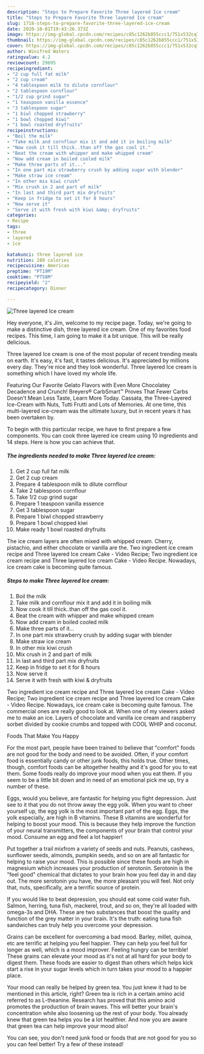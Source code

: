 ```yaml
---
description: "Steps to Prepare Favorite Three layered Ice cream"
title: "Steps to Prepare Favorite Three layered Ice cream"
slug: 1718-steps-to-prepare-favorite-three-layered-ice-cream
date: 2020-10-01T19:43:26.373Z
image: https://img-global.cpcdn.com/recipes/c85c1262b855ccc1/751x532cq70/three-layered-ice-cream-recipe-main-photo.jpg
thumbnail: https://img-global.cpcdn.com/recipes/c85c1262b855ccc1/751x532cq70/three-layered-ice-cream-recipe-main-photo.jpg
cover: https://img-global.cpcdn.com/recipes/c85c1262b855ccc1/751x532cq70/three-layered-ice-cream-recipe-main-photo.jpg
author: Winifred Waters
ratingvalue: 4.2
reviewcount: 29695
recipeingredient:
- "2 cup full fat milk"
- "2 cup cream"
- "4 tablespoon milk to dilute cornflour"
- "2 tablespoon cornflour"
- "1/2 cup grind sugar"
- "1 teaspoon vanilla essence"
- "3 tablespoon sugar"
- "1 biwl chopped strawberry"
- "1 bowl chopped kiwi"
- "1 bowl roasted dryfruits"
recipeinstructions:
- "Boil the milk"
- "Take milk and cornflour mix it and add it in boiling milk"
- "Now cook it till thick..than off the gas cool it."
- "Beat the cream with whipper and make whipped cream"
- "Now add cream in boiled cooled milk"
- "Make three parts of it..."
- "In one part mix strawberry crush by adding sugar with blender"
- "Make straw ice cream"
- "In other mix kiwi crush"
- "Mix crush in 2 and part of milk"
- "In last and third part mix dryfruits"
- "Keep in fridge to set it for 8 hours"
- "Now serve it"
- "Serve it with fresh with kiwi &amp; dryfruits"
categories:
- Recipe
tags:
- three
- layered
- ice

katakunci: three layered ice 
nutrition: 289 calories
recipecuisine: American
preptime: "PT19M"
cooktime: "PT58M"
recipeyield: "2"
recipecategory: Dinner

---
```



![Three layered Ice cream](https://img-global.cpcdn.com/recipes/c85c1262b855ccc1/751x532cq70/three-layered-ice-cream-recipe-main-photo.jpg)

Hey everyone, it's Jim, welcome to my recipe page. Today, we're going to make a distinctive dish, three layered ice cream. One of my favorites food recipes. This time, I am going to make it a bit unique. This will be really delicious.

Three layered Ice cream is one of the most popular of recent trending meals on earth. It's easy, it's fast, it tastes delicious. It's appreciated by millions every day. They're nice and they look wonderful. Three layered Ice cream is something which I have loved my whole life.

Featuring Our Favorite Gelato Flavors with Even More Chocolatey Decadence and Crunch! Breyers® CarbSmart™ Proves That Fewer Carbs Doesn&#39;t Mean Less Taste, Learn More Today. Cassata, the Three-Layered Ice-Cream with Nuts, Tutti Frutti and Lots of Memories. At one time, this multi-layered ice-cream was the ultimate luxury, but in recent years it has been overtaken by.


To begin with this particular recipe, we have to first prepare a few components. You can cook three layered ice cream using 10 ingredients and 14 steps. Here is how you can achieve that.

<!--inarticleads1-->

##### The ingredients needed to make Three layered Ice cream:

1. Get 2 cup full fat milk
1. Get 2 cup cream
1. Prepare 4 tablespoon milk to dilute cornflour
1. Take 2 tablespoon cornflour
1. Take 1/2 cup grind sugar
1. Prepare 1 teaspoon vanilla essence
1. Get 3 tablespoon sugar
1. Prepare 1 biwl chopped strawberry
1. Prepare 1 bowl chopped kiwi
1. Make ready 1 bowl roasted dryfruits


The ice cream layers are often mixed with whipped cream. Cherry, pistachio, and either chocolate or vanilla are the. Two ingredient ice cream recipe and Three layered Ice cream Cake - Video Recipe; Two ingredient ice cream recipe and Three layered Ice cream Cake - Video Recipe. Nowadays, ice cream cake is becoming quite famous. 

<!--inarticleads2-->

##### Steps to make Three layered Ice cream:

1. Boil the milk
1. Take milk and cornflour mix it and add it in boiling milk
1. Now cook it till thick..than off the gas cool it.
1. Beat the cream with whipper and make whipped cream
1. Now add cream in boiled cooled milk
1. Make three parts of it...
1. In one part mix strawberry crush by adding sugar with blender
1. Make straw ice cream
1. In other mix kiwi crush
1. Mix crush in 2 and part of milk
1. In last and third part mix dryfruits
1. Keep in fridge to set it for 8 hours
1. Now serve it
1. Serve it with fresh with kiwi &amp; dryfruits


Two ingredient ice cream recipe and Three layered Ice cream Cake - Video Recipe; Two ingredient ice cream recipe and Three layered Ice cream Cake - Video Recipe. Nowadays, ice cream cake is becoming quite famous. The commercial ones are really good to look at. When one of my viewers asked me to make an ice. Layers of chocolate and vanilla ice cream and raspberry sorbet divided by cookie crumbs and topped with COOL WHIP and coconut. 

Foods That Make You Happy


For the most part, people have been trained to believe that "comfort" foods are not good for the body and need to be avoided. Often, if your comfort food is essentially candy or other junk foods, this holds true. Other times, though, comfort foods can be altogether healthy and it's good for you to eat them. Some foods really do improve your mood when you eat them. If you seem to be a little bit down and in need of an emotional pick me up, try a number of these.

Eggs, would you believe, are fantastic for helping you fight depression. Just see to it that you do not throw away the egg yolk. When you want to cheer yourself up, the egg yolk is the most important part of the egg. Eggs, the yolk especially, are high in B vitamins. These B vitamins are wonderful for helping to boost your mood. This is because they help improve the function of your neural transmitters, the components of your brain that control your mood. Consume an egg and feel a lot happier!

Put together a trail mixfrom a variety of seeds and nuts. Peanuts, cashews, sunflower seeds, almonds, pumpkin seeds, and so on are all fantastic for helping to raise your mood. This is possible since these foods are high in magnesium which increases your production of serotonin. Serotonin is the "feel good" chemical that dictates to your brain how you feel day in and day out. The more serotonin you have, the more pleasant you will feel. Not only that, nuts, specifically, are a terrific source of protein.

If you would like to beat depression, you should eat some cold water fish. Salmon, herring, tuna fish, mackerel, trout, and so on, they're all loaded with omega-3s and DHA. These are two substances that boost the quality and function of the grey matter in your brain. It's the truth: eating tuna fish sandwiches can truly help you overcome your depression. 

Grains can be excellent for overcoming a bad mood. Barley, millet, quinoa, etc are terrific at helping you feel happier. They can help you feel full for longer as well, which is a mood improver. Feeling hungry can be terrible! These grains can elevate your mood as it's not at all hard for your body to digest them. These foods are easier to digest than others which helps kick start a rise in your sugar levels which in turn takes your mood to a happier place.

Your mood can really be helped by green tea. You just knew it had to be mentioned in this article, right? Green tea is rich in a certain amino acid referred to as L-theanine. Research has proved that this amino acid promotes the production of brain waves. This will better your brain's concentration while also loosening up the rest of your body. You already knew that green tea helps you be a lot healthier. And now you are aware that green tea can help improve your mood also!

You can see, you don't need junk food or foods that are not good for you so you can feel better! Try a few of these instead!

